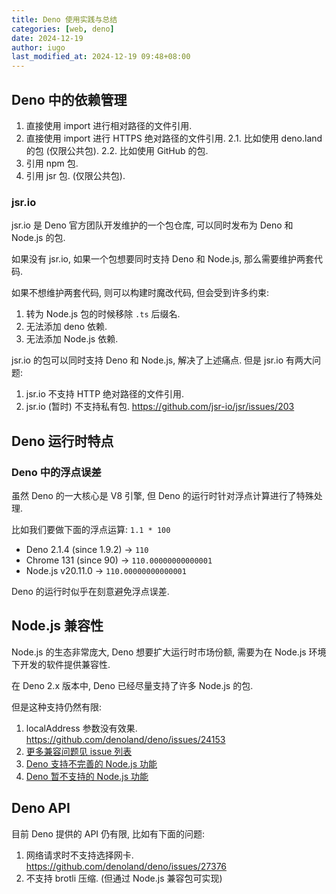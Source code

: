 ```yaml
---
title: Deno 使用实践与总结
categories: [web, deno]
date: 2024-12-19
author: iugo
last_modified_at: 2024-12-19 09:48+08:00
---
```


## Deno 中的依赖管理

1. 直接使用 import 进行相对路径的文件引用.
2. 直接使用 import 进行 HTTPS 绝对路径的文件引用.
   2.1. 比如使用 deno.land 的包 (仅限公共包).
   2.2. 比如使用 GitHub 的包.
3. 引用 npm 包.
4. 引用 jsr 包. (仅限公共包).

### jsr.io

jsr.io 是 Deno 官方团队开发维护的一个包仓库, 可以同时发布为 Deno 和 Node.js 的包.

如果没有 jsr.io, 如果一个包想要同时支持 Deno 和 Node.js, 那么需要维护两套代码.

如果不想维护两套代码, 则可以构建时魔改代码, 但会受到许多约束:

1. 转为 Node.js 包的时候移除 `.ts` 后缀名.
2. 无法添加 deno 依赖.
3. 无法添加 Node.js 依赖.

jsr.io 的包可以同时支持 Deno 和 Node.js, 解决了上述痛点.
但是 jsr.io 有两大问题:

1. jsr.io 不支持 HTTP 绝对路径的文件引用.
2. jsr.io (暂时) 不支持私有包. <https://github.com/jsr-io/jsr/issues/203>

## Deno 运行时特点

### Deno 中的浮点误差

虽然 Deno 的一大核心是 V8 引擎, 但 Deno 的运行时针对浮点计算进行了特殊处理.

比如我们要做下面的浮点运算: `1.1 * 100`

- Deno 2.1.4 (since 1.9.2) -> `110`
- Chrome 131 (since 90) -> `110.00000000000001`
- Node.js v20.11.0 -> `110.00000000000001`

Deno 的运行时似乎在刻意避免浮点误差.

## Node.js 兼容性

Node.js 的生态非常庞大, Deno 想要扩大运行时市场份额,
需要为在 Node.js 环境下开发的软件提供兼容性.

在 Deno 2.x 版本中, Deno 已经尽量支持了许多 Node.js 的包.

但是这种支持仍然有限:

1. localAddress 参数没有效果. <https://github.com/denoland/deno/issues/24153>
2. [更多兼容问题见 issue 列表](https://github.com/denoland/deno/labels/node%20compat)
3. [Deno 支持不完善的 Node.js 功能](https://docs.deno.com/runtime/reference/node_apis/#partially-supported-modules)
4. [Deno 暂不支持的 Node.js 功能](https://docs.deno.com/runtime/reference/node_apis/#unsupported-modules)

## Deno API

目前 Deno 提供的 API 仍有限, 比如有下面的问题:

1. 网络请求时不支持选择网卡. <https://github.com/denoland/deno/issues/27376>
2. 不支持 brotli 压缩. (但通过 Node.js 兼容包可实现)
